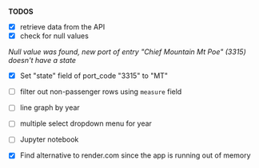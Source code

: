 **TODOS**

- [x] retrieve data from the API
- [x] check for null values

*Null value was found, new port of entry "Chief Mountain Mt Poe" (3315) doesn't have a state*
- [x] Set "state" field of port_code "3315" to "MT"


- [ ] filter out non-passenger rows using `measure` field
- [ ] line graph by year
- [ ] multiple select dropdown menu for year
- [ ] Jupyter notebook
- [x] Find alternative to render.com since the app is running out of memory